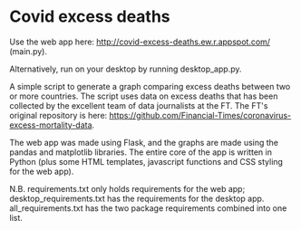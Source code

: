 # Covid excess deaths

Use the web app here: http://covid-excess-deaths.ew.r.appspot.com/ (main.py).

Alternatively, run on your desktop by running desktop_app.py.

A simple script to generate a graph comparing excess deaths between two or more countries. The script uses data on excess deaths that has been collected by the excellent team of data journalists at the FT. The FT's original repository is here: https://github.com/Financial-Times/coronavirus-excess-mortality-data.

The web app was made using Flask, and the graphs are made using the pandas and matplotlib libraries. The entire core of the app is written in Python (plus some HTML templates, javascript functions and CSS styling for the web app).

N.B. requirements.txt only holds requirements for the web app; desktop_requirements.txt has the requirements for the desktop app. all_requirements.txt has the two package requirements combined into one list.